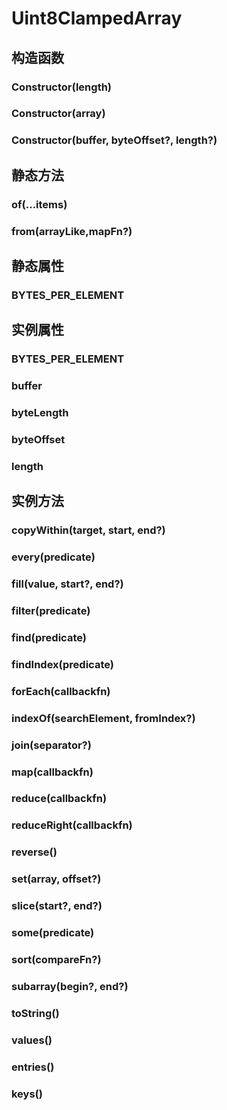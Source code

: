 # Uint8ClampedArray


## 构造函数


### Constructor(length)

<!-- UTSJSON.Uint8ClampedArray.Constructor.description -->

<!-- UTSJSON.Uint8ClampedArray.Constructor.param -->

<!-- UTSJSON.Uint8ClampedArray.Constructor.returnValue -->

<!-- UTSJSON.Uint8ClampedArray.Constructor.test -->

<!-- UTSJSON.Uint8ClampedArray.Constructor.compatibility -->

<!-- UTSJSON.Uint8ClampedArray.Constructor.tutorial -->

### Constructor(array)

<!-- UTSJSON.Uint8ClampedArray.Constructor_1.description -->

<!-- UTSJSON.Uint8ClampedArray.Constructor_1.param -->

<!-- UTSJSON.Uint8ClampedArray.Constructor_1.returnValue -->

<!-- UTSJSON.Uint8ClampedArray.Constructor_1.test -->

<!-- UTSJSON.Uint8ClampedArray.Constructor_1.compatibility -->

<!-- UTSJSON.Uint8ClampedArray.Constructor_1.tutorial -->

### Constructor(buffer, byteOffset?, length?)

<!-- UTSJSON.Uint8ClampedArray.Constructor_2.description -->

<!-- UTSJSON.Uint8ClampedArray.Constructor_2.param -->

<!-- UTSJSON.Uint8ClampedArray.Constructor_2.returnValue -->

<!-- UTSJSON.Uint8ClampedArray.Constructor_2.test -->

<!-- UTSJSON.Uint8ClampedArray.Constructor_2.compatibility -->

<!-- UTSJSON.Uint8ClampedArray.Constructor_2.tutorial -->


## 静态方法


### of(...items)

<!-- UTSJSON.Uint8ClampedArray.of.description -->

<!-- UTSJSON.Uint8ClampedArray.of.param -->

<!-- UTSJSON.Uint8ClampedArray.of.returnValue -->

<!-- UTSJSON.Uint8ClampedArray.of.test -->

<!-- UTSJSON.Uint8ClampedArray.of.compatibility -->

<!-- UTSJSON.Uint8ClampedArray.of.tutorial -->

### from(arrayLike,mapFn?)

<!-- UTSJSON.Uint8ClampedArray.from.description -->

<!-- UTSJSON.Uint8ClampedArray.from.param -->

<!-- UTSJSON.Uint8ClampedArray.from.returnValue -->

<!-- UTSJSON.Uint8ClampedArray.from.test -->

<!-- UTSJSON.Uint8ClampedArray.from.compatibility -->

<!-- UTSJSON.Uint8ClampedArray.from.tutorial -->


## 静态属性


### BYTES_PER_ELEMENT

<!-- UTSJSON.Uint8ClampedArray.BYTES_PER_ELEMENT.description -->

<!-- UTSJSON.Uint8ClampedArray.BYTES_PER_ELEMENT.param -->

<!-- UTSJSON.Uint8ClampedArray.BYTES_PER_ELEMENT.returnValue -->

<!-- UTSJSON.Uint8ClampedArray.BYTES_PER_ELEMENT.test -->

<!-- UTSJSON.Uint8ClampedArray.BYTES_PER_ELEMENT.compatibility -->

<!-- UTSJSON.Uint8ClampedArray.BYTES_PER_ELEMENT.tutorial -->


## 实例属性


### BYTES_PER_ELEMENT

<!-- UTSJSON.Uint8ClampedArray.BYTES_PER_ELEMENT.description -->

<!-- UTSJSON.Uint8ClampedArray.BYTES_PER_ELEMENT.param -->

<!-- UTSJSON.Uint8ClampedArray.BYTES_PER_ELEMENT.returnValue -->

<!-- UTSJSON.Uint8ClampedArray.BYTES_PER_ELEMENT.test -->

<!-- UTSJSON.Uint8ClampedArray.BYTES_PER_ELEMENT.compatibility -->

<!-- UTSJSON.Uint8ClampedArray.BYTES_PER_ELEMENT.tutorial -->

### buffer

<!-- UTSJSON.Uint8ClampedArray.buffer.description -->

<!-- UTSJSON.Uint8ClampedArray.buffer.param -->

<!-- UTSJSON.Uint8ClampedArray.buffer.returnValue -->

<!-- UTSJSON.Uint8ClampedArray.buffer.test -->

<!-- UTSJSON.Uint8ClampedArray.buffer.compatibility -->

<!-- UTSJSON.Uint8ClampedArray.buffer.tutorial -->

### byteLength

<!-- UTSJSON.Uint8ClampedArray.byteLength.description -->

<!-- UTSJSON.Uint8ClampedArray.byteLength.param -->

<!-- UTSJSON.Uint8ClampedArray.byteLength.returnValue -->

<!-- UTSJSON.Uint8ClampedArray.byteLength.test -->

<!-- UTSJSON.Uint8ClampedArray.byteLength.compatibility -->

<!-- UTSJSON.Uint8ClampedArray.byteLength.tutorial -->

### byteOffset

<!-- UTSJSON.Uint8ClampedArray.byteOffset.description -->

<!-- UTSJSON.Uint8ClampedArray.byteOffset.param -->

<!-- UTSJSON.Uint8ClampedArray.byteOffset.returnValue -->

<!-- UTSJSON.Uint8ClampedArray.byteOffset.test -->

<!-- UTSJSON.Uint8ClampedArray.byteOffset.compatibility -->

<!-- UTSJSON.Uint8ClampedArray.byteOffset.tutorial -->

### length

<!-- UTSJSON.Uint8ClampedArray.length.description -->

<!-- UTSJSON.Uint8ClampedArray.length.param -->

<!-- UTSJSON.Uint8ClampedArray.length.returnValue -->

<!-- UTSJSON.Uint8ClampedArray.length.test -->

<!-- UTSJSON.Uint8ClampedArray.length.compatibility -->

<!-- UTSJSON.Uint8ClampedArray.length.tutorial -->


## 实例方法


### copyWithin(target, start, end?)

<!-- UTSJSON.Uint8ClampedArray.copyWithin.description -->

<!-- UTSJSON.Uint8ClampedArray.copyWithin.param -->

<!-- UTSJSON.Uint8ClampedArray.copyWithin.returnValue -->

<!-- UTSJSON.Uint8ClampedArray.copyWithin.test -->

<!-- UTSJSON.Uint8ClampedArray.copyWithin.compatibility -->

<!-- UTSJSON.Uint8ClampedArray.copyWithin.tutorial -->

### every(predicate)

<!-- UTSJSON.Uint8ClampedArray.every.description -->

<!-- UTSJSON.Uint8ClampedArray.every.param -->

<!-- UTSJSON.Uint8ClampedArray.every.returnValue -->

<!-- UTSJSON.Uint8ClampedArray.every.test -->

<!-- UTSJSON.Uint8ClampedArray.every.compatibility -->

<!-- UTSJSON.Uint8ClampedArray.every.tutorial -->

### fill(value, start?, end?)

<!-- UTSJSON.Uint8ClampedArray.fill.description -->

<!-- UTSJSON.Uint8ClampedArray.fill.param -->

<!-- UTSJSON.Uint8ClampedArray.fill.returnValue -->

<!-- UTSJSON.Uint8ClampedArray.fill.test -->

<!-- UTSJSON.Uint8ClampedArray.fill.compatibility -->

<!-- UTSJSON.Uint8ClampedArray.fill.tutorial -->

### filter(predicate)

<!-- UTSJSON.Uint8ClampedArray.filter.description -->

<!-- UTSJSON.Uint8ClampedArray.filter.param -->

<!-- UTSJSON.Uint8ClampedArray.filter.returnValue -->

<!-- UTSJSON.Uint8ClampedArray.filter.test -->

<!-- UTSJSON.Uint8ClampedArray.filter.compatibility -->

<!-- UTSJSON.Uint8ClampedArray.filter.tutorial -->

### find(predicate)

<!-- UTSJSON.Uint8ClampedArray.find.description -->

<!-- UTSJSON.Uint8ClampedArray.find.param -->

<!-- UTSJSON.Uint8ClampedArray.find.returnValue -->

<!-- UTSJSON.Uint8ClampedArray.find.test -->

<!-- UTSJSON.Uint8ClampedArray.find.compatibility -->

<!-- UTSJSON.Uint8ClampedArray.find.tutorial -->

### findIndex(predicate)

<!-- UTSJSON.Uint8ClampedArray.findIndex.description -->

<!-- UTSJSON.Uint8ClampedArray.findIndex.param -->

<!-- UTSJSON.Uint8ClampedArray.findIndex.returnValue -->

<!-- UTSJSON.Uint8ClampedArray.findIndex.test -->

<!-- UTSJSON.Uint8ClampedArray.findIndex.compatibility -->

<!-- UTSJSON.Uint8ClampedArray.findIndex.tutorial -->

### forEach(callbackfn)

<!-- UTSJSON.Uint8ClampedArray.forEach.description -->

<!-- UTSJSON.Uint8ClampedArray.forEach.param -->

<!-- UTSJSON.Uint8ClampedArray.forEach.returnValue -->

<!-- UTSJSON.Uint8ClampedArray.forEach.test -->

<!-- UTSJSON.Uint8ClampedArray.forEach.compatibility -->

<!-- UTSJSON.Uint8ClampedArray.forEach.tutorial -->

### indexOf(searchElement, fromIndex?)

<!-- UTSJSON.Uint8ClampedArray.indexOf.description -->

<!-- UTSJSON.Uint8ClampedArray.indexOf.param -->

<!-- UTSJSON.Uint8ClampedArray.indexOf.returnValue -->

<!-- UTSJSON.Uint8ClampedArray.indexOf.test -->

<!-- UTSJSON.Uint8ClampedArray.indexOf.compatibility -->

<!-- UTSJSON.Uint8ClampedArray.indexOf.tutorial -->

### join(separator?)

<!-- UTSJSON.Uint8ClampedArray.join.description -->

<!-- UTSJSON.Uint8ClampedArray.join.param -->

<!-- UTSJSON.Uint8ClampedArray.join.returnValue -->

<!-- UTSJSON.Uint8ClampedArray.join.test -->

<!-- UTSJSON.Uint8ClampedArray.join.compatibility -->

<!-- UTSJSON.Uint8ClampedArray.join.tutorial -->

### map(callbackfn)

<!-- UTSJSON.Uint8ClampedArray.map.description -->

<!-- UTSJSON.Uint8ClampedArray.map.param -->

<!-- UTSJSON.Uint8ClampedArray.map.returnValue -->

<!-- UTSJSON.Uint8ClampedArray.map.test -->

<!-- UTSJSON.Uint8ClampedArray.map.compatibility -->

<!-- UTSJSON.Uint8ClampedArray.map.tutorial -->

### reduce(callbackfn)

<!-- UTSJSON.Uint8ClampedArray.reduce.description -->

<!-- UTSJSON.Uint8ClampedArray.reduce.param -->

<!-- UTSJSON.Uint8ClampedArray.reduce.returnValue -->

<!-- UTSJSON.Uint8ClampedArray.reduce.test -->

<!-- UTSJSON.Uint8ClampedArray.reduce.compatibility -->

<!-- UTSJSON.Uint8ClampedArray.reduce.tutorial -->

### reduceRight(callbackfn)

<!-- UTSJSON.Uint8ClampedArray.reduceRight.description -->

<!-- UTSJSON.Uint8ClampedArray.reduceRight.param -->

<!-- UTSJSON.Uint8ClampedArray.reduceRight.returnValue -->

<!-- UTSJSON.Uint8ClampedArray.reduceRight.test -->

<!-- UTSJSON.Uint8ClampedArray.reduceRight.compatibility -->

<!-- UTSJSON.Uint8ClampedArray.reduceRight.tutorial -->

### reverse()

<!-- UTSJSON.Uint8ClampedArray.reverse.description -->

<!-- UTSJSON.Uint8ClampedArray.reverse.param -->

<!-- UTSJSON.Uint8ClampedArray.reverse.returnValue -->

<!-- UTSJSON.Uint8ClampedArray.reverse.test -->

<!-- UTSJSON.Uint8ClampedArray.reverse.compatibility -->

<!-- UTSJSON.Uint8ClampedArray.reverse.tutorial -->

### set(array, offset?)

<!-- UTSJSON.Uint8ClampedArray.set.description -->

<!-- UTSJSON.Uint8ClampedArray.set.param -->

<!-- UTSJSON.Uint8ClampedArray.set.returnValue -->

<!-- UTSJSON.Uint8ClampedArray.set.test -->

<!-- UTSJSON.Uint8ClampedArray.set.compatibility -->

<!-- UTSJSON.Uint8ClampedArray.set.tutorial -->

### slice(start?, end?)

<!-- UTSJSON.Uint8ClampedArray.slice.description -->

<!-- UTSJSON.Uint8ClampedArray.slice.param -->

<!-- UTSJSON.Uint8ClampedArray.slice.returnValue -->

<!-- UTSJSON.Uint8ClampedArray.slice.test -->

<!-- UTSJSON.Uint8ClampedArray.slice.compatibility -->

<!-- UTSJSON.Uint8ClampedArray.slice.tutorial -->

### some(predicate)

<!-- UTSJSON.Uint8ClampedArray.some.description -->

<!-- UTSJSON.Uint8ClampedArray.some.param -->

<!-- UTSJSON.Uint8ClampedArray.some.returnValue -->

<!-- UTSJSON.Uint8ClampedArray.Constructor.test -->

<!-- UTSJSON.Uint8ClampedArray.some.compatibility -->

<!-- UTSJSON.Uint8ClampedArray.some.tutorial -->

### sort(compareFn?)

<!-- UTSJSON.Uint8ClampedArray.sort.description -->

<!-- UTSJSON.Uint8ClampedArray.sort.param -->

<!-- UTSJSON.Uint8ClampedArray.sort.returnValue -->

<!-- UTSJSON.Uint8ClampedArray.sort.test -->

<!-- UTSJSON.Uint8ClampedArray.sort.compatibility -->

<!-- UTSJSON.Uint8ClampedArray.sort.tutorial -->

### subarray(begin?, end?)

<!-- UTSJSON.Uint8ClampedArray.subarray.description -->

<!-- UTSJSON.Uint8ClampedArray.subarray.param -->

<!-- UTSJSON.Uint8ClampedArray.subarray.returnValue -->

<!-- UTSJSON.Uint8ClampedArray.subarray.test -->

<!-- UTSJSON.Uint8ClampedArray.subarray.compatibility -->

<!-- UTSJSON.Uint8ClampedArray.subarray.tutorial -->

### toString()

<!-- UTSJSON.Uint8ClampedArray.toString.description -->

<!-- UTSJSON.Uint8ClampedArray.toString.param -->

<!-- UTSJSON.Uint8ClampedArray.toString.returnValue -->

<!-- UTSJSON.Uint8ClampedArray.toString.test -->

<!-- UTSJSON.Uint8ClampedArray.toString.compatibility -->

<!-- UTSJSON.Uint8ClampedArray.toString.tutorial -->

### values()

<!-- UTSJSON.Uint8ClampedArray.values.description -->

<!-- UTSJSON.Uint8ClampedArray.values.param -->

<!-- UTSJSON.Uint8ClampedArray.values.returnValue -->

<!-- UTSJSON.Uint8ClampedArray.values.test -->

<!-- UTSJSON.Uint8ClampedArray.values.compatibility -->

<!-- UTSJSON.Uint8ClampedArray.values.tutorial -->

### entries()

<!-- UTSJSON.Uint8ClampedArray.entries.description -->

<!-- UTSJSON.Uint8ClampedArray.entries.param -->

<!-- UTSJSON.Uint8ClampedArray.entries.returnValue -->

<!-- UTSJSON.Uint8ClampedArray.entries.test -->

<!-- UTSJSON.Uint8ClampedArray.entries.compatibility -->

<!-- UTSJSON.Uint8ClampedArray.entries.tutorial -->

### keys()

<!-- UTSJSON.Uint8ClampedArray.keys.description -->

<!-- UTSJSON.Uint8ClampedArray.keys.param -->

<!-- UTSJSON.Uint8ClampedArray.keys.returnValue -->

<!-- UTSJSON.Uint8ClampedArray.keys.test -->

<!-- UTSJSON.Uint8ClampedArray.keys.compatibility -->

<!-- UTSJSON.Uint8ClampedArray.keys.tutorial -->
